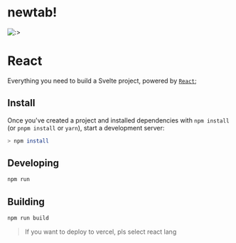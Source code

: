 # newtab!
![:>](https://user-images.githubusercontent.com/77970269/160269859-5ba3cb31-2b08-4cdc-be1c-af74f0bcb797.png)

# React

Everything you need to build a Svelte project, powered by [`React`](https://github.com/facebook/react);

## Install

Once you've created a project and installed dependencies with `npm install` (or `pnpm install` or `yarn`), start a development server:
```bash
> npm install 
```
## Developing


```bash
npm run 
```
## Building

```bash
npm run build
```

> If you want to deploy to vercel, pls select react lang
